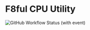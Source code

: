 # F8ful CPU Utility
![GitHub Workflow Status (with event)](https://img.shields.io/github/actions/workflow/status/commonkestrel/f8ful/rust.yml)
